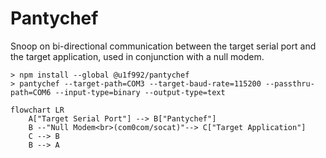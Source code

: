 # Pantychef

Snoop on bi-directional communication between the target serial port and the target application, used in conjunction with a null modem.

```
> npm install --global @u1f992/pantychef
> pantychef --target-path=COM3 --target-baud-rate=115200 --passthru-path=COM6 --input-type=binary --output-type=text
```

```mermaid
flowchart LR
    A["Target Serial Port"] --> B["Pantychef"]
    B --"Null Modem<br>(com0com/socat)"--> C["Target Application"]
    C --> B
    B --> A
```

